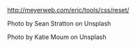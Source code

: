 ﻿http://meyerweb.com/eric/tools/css/reset/ 

Photo by Sean Stratton on Unsplash


Photo by Katie Moum on Unsplash